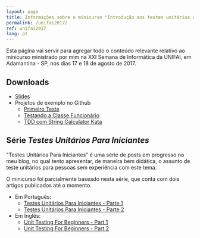 ```yaml
---
layout: page
title: Informações sobre o minicurso "Introdução aos testes unitários automatizados com NUnit e C#"
permalink: /unifai2017/
ref: unifai2017
lang: pt
---
```


Esta página vai servir para agregar todo o conteúdo relevante relativo ao minicurso ministrado por mim na XXI Semana de Informática da UNIFAI, em Adamantina - SP, nos dias 17 e 18 de agosto de 2017.

## Downloads

- [Slides](http://example.com/bla)
- Projetos de exemplo no Github
	- [Primeiro Teste](https://github.com/carlosschults/PrimeiroTeste)
	- [Testando a Classe Funcionário](https://github.com/carlosschults/testando-a-classe-funcionario)
	- [TDD com String Calculator Kata](https://github.com/carlosschults/tdd-com-string-calculator-kata)

## Série *Testes Unitários Para Iniciantes*

"Testes Unitários Para Iniciantes" é uma série de posts em progresso no meu blog, no qual tento apresentar, de maneira bem didática, o assunto de teste unitários
para pessoas sem experiência com este tema.

O minicurso foi parcialmente baseado nesta série, que conta com dois artigos publicados até o momento.

- Em Português:
	- [Testes Unitários Para Iniciantes - Parte 1](http://carlosschults.net/pt/testes-unitarios-iniciantes-parte1)
	- [Testes Unitários Para Iniciantes - Parte 2](http://carlosschults.net/pt/testes-unitarios-iniciantes-parte-2)
- Em Inglês:
	- [Unit Testing For Beginners - Part 1](http://carlosschults.net/en/unit-testing-for-beginners-part1/)
	- [Unit Testing For Beginners - Part 2](http://carlosschults.net/en/unit-testing-for-beginners-part2/)

